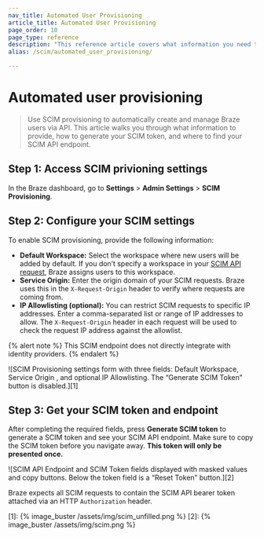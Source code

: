 ```yaml
---
nav_title: Automated User Provisioning
article_title: Automated User Provisioning
page_order: 10
page_type: reference
description: "This reference article covers what information you need to provide for automated user provisioning and how and where to use your generated System for Cross-domain Identity Management (SCIM) token."
alias: /scim/automated_user_provisioning/

---
```


# Automated user provisioning

> Use SCIM provisioning to automatically create and manage Braze users via API. This article walks you through what information to provide, how to generate your SCIM token, and where to find your SCIM API endpoint.

## Step 1: Access SCIM privioning settings

In the Braze dashboard, go to **Settings** > **Admin Settings** > **SCIM Provisioning**.

## Step 2: Configure your SCIM settings

To enable SCIM provisioning, provide the following information:

- **Default Workspace:** Select the workspace where new users will be added by default. If you don’t specify a workspace in your [SCIM API request]({{site.baseurl}}/post_create_user_account/), Braze assigns users to this workspace.
- **Service Origin:** Enter the origin domain of your SCIM requests. Braze uses this in the `X-Request-Origin` header to verify where requests are coming from.
- **IP Allowlisting (optional):** You can restrict SCIM requests to specific IP addresses.
Enter a comma-separated list or range of IP addresses to allow. The `X-Request-Origin` header in each request will be used to check the request IP address against the allowlist.

{% alert note %}
This SCIM endpoint does not directly integrate with identity providers.
{% endalert %}

![SCIM Provisioning settings form with three fields: Default Workspace, Service Origin , and optional IP Allowlisting. The “Generate SCIM Token” button is disabled.][1]

## Step 3: Get your SCIM token and endpoint

After completing the required fields, press **Generate SCIM token** to generate a SCIM token and see your SCIM API endpoint. Make sure to copy the SCIM token before you navigate away. **This token will only be presented once.** 

![SCIM API Endpoint and SCIM Token fields displayed with masked values and copy buttons. Below the token field is a “Reset Token” button.][2]

Braze expects all SCIM requests to contain the SCIM API bearer token attached via an HTTP `Authorization` header.

[1]: {% image_buster /assets/img/scim_unfilled.png %}
[2]: {% image_buster /assets/img/scim.png %}
